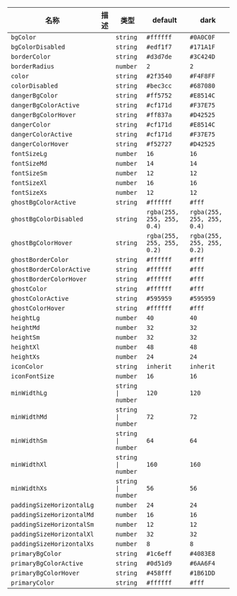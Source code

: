 | 名称 | 描述 | 类型 | default | dark |
|---|---|---|---|---|
| `bgColor` |  | `string` | `#ffffff` | `#0A0C0F` |
| `bgColorDisabled` |  | `string` | `#edf1f7` | `#171A1F` |
| `borderColor` |  | `string` | `#d3d7de` | `#3C424D` |
| `borderRadius` |  | `number` | `2` | `2` |
| `color` |  | `string` | `#2f3540` | `#F4F8FF` |
| `colorDisabled` |  | `string` | `#bec3cc` | `#687080` |
| `dangerBgColor` |  | `string` | `#ff5752` | `#E8514C` |
| `dangerBgColorActive` |  | `string` | `#cf171d` | `#F37E75` |
| `dangerBgColorHover` |  | `string` | `#ff837a` | `#D42525` |
| `dangerColor` |  | `string` | `#cf171d` | `#E8514C` |
| `dangerColorActive` |  | `string` | `#cf171d` | `#F37E75` |
| `dangerColorHover` |  | `string` | `#f52727` | `#D42525` |
| `fontSizeLg` |  | `number` | `16` | `16` |
| `fontSizeMd` |  | `number` | `14` | `14` |
| `fontSizeSm` |  | `number` | `12` | `12` |
| `fontSizeXl` |  | `number` | `16` | `16` |
| `fontSizeXs` |  | `number` | `12` | `12` |
| `ghostBgColorActive` |  | `string` | `#ffffff` | `#fff` |
| `ghostBgColorDisabled` |  | `string` | `rgba(255, 255, 255, 0.4)` | `rgba(255, 255, 255, 0.4)` |
| `ghostBgColorHover` |  | `string` | `rgba(255, 255, 255, 0.2)` | `rgba(255, 255, 255, 0.2)` |
| `ghostBorderColor` |  | `string` | `#ffffff` | `#fff` |
| `ghostBorderColorActive` |  | `string` | `#ffffff` | `#fff` |
| `ghostBorderColorHover` |  | `string` | `#ffffff` | `#fff` |
| `ghostColor` |  | `string` | `#ffffff` | `#fff` |
| `ghostColorActive` |  | `string` | `#595959` | `#595959` |
| `ghostColorHover` |  | `string` | `#ffffff` | `#fff` |
| `heightLg` |  | `number` | `40` | `40` |
| `heightMd` |  | `number` | `32` | `32` |
| `heightSm` |  | `number` | `32` | `32` |
| `heightXl` |  | `number` | `48` | `48` |
| `heightXs` |  | `number` | `24` | `24` |
| `iconColor` |  | `string` | `inherit` | `inherit` |
| `iconFontSize` |  | `number` | `16` | `16` |
| `minWidthLg` |  | `string \| number` | `120` | `120` |
| `minWidthMd` |  | `string \| number` | `72` | `72` |
| `minWidthSm` |  | `string \| number` | `64` | `64` |
| `minWidthXl` |  | `string \| number` | `160` | `160` |
| `minWidthXs` |  | `string \| number` | `56` | `56` |
| `paddingSizeHorizontalLg` |  | `number` | `24` | `24` |
| `paddingSizeHorizontalMd` |  | `number` | `16` | `16` |
| `paddingSizeHorizontalSm` |  | `number` | `12` | `12` |
| `paddingSizeHorizontalXl` |  | `number` | `32` | `32` |
| `paddingSizeHorizontalXs` |  | `number` | `8` | `8` |
| `primaryBgColor` |  | `string` | `#1c6eff` | `#4083E8` |
| `primaryBgColorActive` |  | `string` | `#0d51d9` | `#6AA6F4` |
| `primaryBgColorHover` |  | `string` | `#458fff` | `#1B61DD` |
| `primaryColor` |  | `string` | `#ffffff` | `#fff` |
